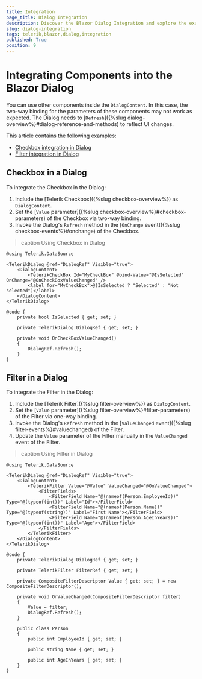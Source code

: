 ```yaml
---
title: Integration
page_title: Dialog Integration
description: Discover the Blazor Dialog Integration and explore the examples.
slug: dialog-integration
tags: telerik,blazor,dialog,integration
published: True
position: 9
---
```


# Integrating Components into the Blazor Dialog

You can use other components inside the `DialogContent`. In this case, the two-way binding for the parameters of these components may not work as expected. The Dialog needs to [`Refresh`]({%slug dialog-overview%}#dialog-reference-and-methods) to reflect UI changes.

This article contains the following examples:

* [Checkbox integration in Dialog](#checkbox-in-a-dialog)
* [Filter integration in Dialog](#filter-in-a-dialog)

## Checkbox in a Dialog

To integrate the Checkbox in the Dialog:

1. Include the [Telerik Checkbox]({%slug checkbox-overview%}) as `DialogContent`.
1. Set the [`Value` parameter]({%slug checkbox-overview%}#checkbox-parameters) of the Checkbox via two-way binding.
1. Invoke the Dialog's `Refresh` method in the [`OnChange` event]({%slug checkbox-events%}#onchange) of the Checkbox.

>caption Using Checkbox in Dialog

````CSHTML
@using Telerik.DataSource

<TelerikDialog @ref="DialogRef" Visible="true">
    <DialogContent>
        <TelerikCheckBox Id="MyCheckBox" @bind-Value="@IsSelected" OnChange="@OnCheckBoxValueChanged" />
        <label for="MyCheckBox">@(IsSelected ? "Selected" : "Not selected")</label>
    </DialogContent>
</TelerikDialog>

@code {
    private bool IsSelected { get; set; }

    private TelerikDialog DialogRef { get; set; }

    private void OnCheckBoxValueChanged()
    {
        DialogRef.Refresh();
    }
}
````

## Filter in a Dialog

To integrate the Filter in the Dialog:

1. Include the [Telerik Filter]({%slug filter-overview%}) as `DialogContent`.
1. Set the [`Value` parameter]({%slug filter-overview%}#filter-parameters) of the Filter via one-way binding.
1. Invoke the Dialog's `Refresh` method in the [`ValueChanged` event]({%slug filter-events%}#valuechanged) of the Filter.
1. Update the `Value` parameter of the Filter manually in the `ValueChanged` event of the Filter.

>caption Using Filter in Dialog

````CSHTML
@using Telerik.DataSource

<TelerikDialog @ref="DialogRef" Visible="true">
    <DialogContent>
        <TelerikFilter Value="@Value" ValueChanged="@OnValueChanged">
            <FilterFields>
                <FilterField Name="@(nameof(Person.EmployeeId))" Type="@(typeof(int))" Label="Id"></FilterField>
                <FilterField Name="@(nameof(Person.Name))" Type="@(typeof(string))" Label="First Name"></FilterField>
                <FilterField Name="@(nameof(Person.AgeInYears))" Type="@(typeof(int))" Label="Age"></FilterField>
            </FilterFields>
        </TelerikFilter>
    </DialogContent>
</TelerikDialog>

@code {
    private TelerikDialog DialogRef { get; set; }

    private TelerikFilter FilterRef { get; set; }

    private CompositeFilterDescriptor Value { get; set; } = new CompositeFilterDescriptor();

    private void OnValueChanged(CompositeFilterDescriptor filter)
    {
        Value = filter;
        DialogRef.Refresh();
    }

    public class Person
    {
        public int EmployeeId { get; set; }

        public string Name { get; set; }

        public int AgeInYears { get; set; }
    }
}
````